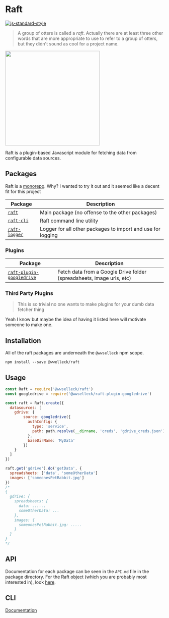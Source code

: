# Raft
[![js-standard-style](https://cdn.rawgit.com/feross/standard/master/badge.svg)](https://github.com/feross/standard)

> A group of otters is called a _raft_. Actually there are at least three other words that are more appropriate to use to refer to a group of otters, but they didn't sound as cool for a project name.

<img src="http://main.dailyotter.org/wp-content/uploads/2012/09/tumblr_ll4zsfZYI31qzs75go1_1280.jpg" width="300">

Raft is a plugin-based Javascript module for fetching data from configurable data sources.

## Packages
Raft is a [monorepo](https://github.com/babel/babel/blob/master/doc/design/monorepo.md). Why? I wanted to try it out and it seemed like a decent fit for this project

| Package | Description |
|--------|---------------|
| [`raft`](/packages/raft) | Main package (no offense to the other packages) |
| [`raft-cli`](/packages/raft-cli) | Raft command line utility |
| [`raft-logger`](/packages/raft-logger) | Logger for all other packages to import and use for logging |

### Plugins
| Package | Description |
|--------|---------------|
| [`raft-plugin-googledrive`](/packages/raft-plugin-googledrive) | Fetch data from a Google Drive folder (spreadsheets, image urls, etc) |

### Third Party Plugins
> This is so trivial no one wants to make plugins for your dumb data fetcher thing

Yeah I know but maybe the idea of having it listed here will motivate someone to make one.

## Installation
All of the raft packages are underneath the `@wwselleck` npm scope.

`npm install --save @wwelleck/raft`

## Usage
```javascript
const Raft = require('@wwselleck/raft')
const googledrive = require('@wwselleck/raft-plugin-googledrive')

const raft = Raft.create({
  datasources: [
    gdrive: {
        source: googledrive({
          authConfig: {
            type: 'service',
            path: path.resolve(__dirname, 'creds', 'gdrive_creds.json')
          },
          baseDirName: 'MyData'
        })
    }
  ]
})

raft.get('gdrive').do('getData', {
  spreadsheets: ['data', 'someOtherData']
  images: ['someonesPetRabbit.jpg']
})
/*
{
  gdrive: {
    spreadsheets: {
      data: ......
      someOtherData: ...
    },
    images: {
      someonesPetRabbit.jpg: .....
    }
  }
}
*/
```

## API
Documentation for each package can be seen in the `API.md` file in the package directory. For the Raft object (which you are probably most interested in), look [here](/packages/raft/docs/api).

## CLI
[Documentation](/packages/raft-cli)
